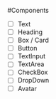 #Components

- [ ] Text
- [ ] Heading
- [ ] Box / Card
- [ ] Button
- [ ] TextInput
- [ ] TextArea
- [ ] CheckBox
- [ ] DropDown
- [ ] Avatar
